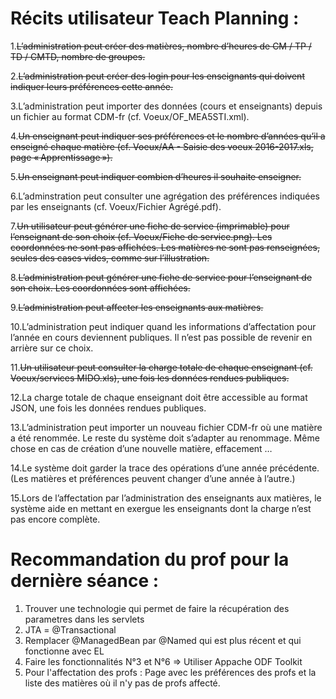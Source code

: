 # Récits utilisateur Teach Planning : 


1.<strike>L’administration peut créer des matières, nombre d’heures de CM / TP / TD / CMTD, nombre de groupes.</strike>

2.<strike>L’administration peut créer des login pour les enseignants qui doivent indiquer leurs préférences cette année.</strike>

3.L’administration peut importer des données (cours et enseignants) depuis un fichier au format CDM-fr (cf. Voeux/OF_MEA5STI.xml).

4.<strike>Un enseignant peut indiquer ses préférences et le nombre d’années qu’il a enseigné chaque matière (cf. Voeux/AA - Saisie des voeux 2016-2017.xls, page « Apprentissage »).</strike>

5.<strike>Un enseignant peut indiquer combien d’heures il souhaite enseigner.</strike>

6.L’adminstration peut consulter une agrégation des préférences indiquées par les enseignants (cf. Voeux/Fichier Agrégé.pdf).

7.<strike>Un utilisateur peut générer une fiche de service (imprimable) pour l’enseignant de son choix (cf. Voeux/Fiche de service.png). Les coordonnées ne sont pas affichées. Les matières ne sont pas renseignées, seules des cases vides, comme sur l’illustration.</strike>

8.<strike>L’administration peut générer une fiche de service pour l’enseignant de son choix. Les coordonnées sont affichées.</strike>

9.<strike>L’administration peut affecter les enseignants aux matières.</strike>

10.L’administration peut indiquer quand les informations d’affectation pour l’année en cours deviennent publiques. Il n’est pas possible de revenir en arrière sur ce choix.

11.<strike>Un utilisateur peut consulter la charge totale de chaque enseignant (cf. Voeux/services MIDO.xls), une fois les données rendues publiques.</strike>

12.La charge totale de chaque enseignant doit être accessible au format JSON, une fois les données rendues publiques.

13.L’administration peut importer un nouveau fichier CDM-fr où une matière a été renommée. Le reste du système doit s’adapter au renommage. Même chose en cas de création d’une nouvelle matière, effacement …

14.Le système doit garder la trace des opérations d’une année précédente. (Les matières et préférences peuvent changer d’une année à l’autre.)

15.Lors de l’affectation par l’administration des enseignants aux matières, le système aide en mettant en exergue les enseignants dont la charge n’est pas encore complète.

# Recommandation du prof pour la dernière séance : 

1. Trouver une technologie qui permet de faire la récupération des parametres dans les servlets
2. JTA = @Transactional
3. Remplacer @ManagedBean par @Named qui est plus récent et qui fonctionne avec EL
4. Faire les fonctionnalités N°3 et N°6 => Utiliser Appache ODF Toolkit 
5. Pour l'affectation des profs : Page avec les préférences des profs et la liste des matières où il n'y pas de profs affecté. 
